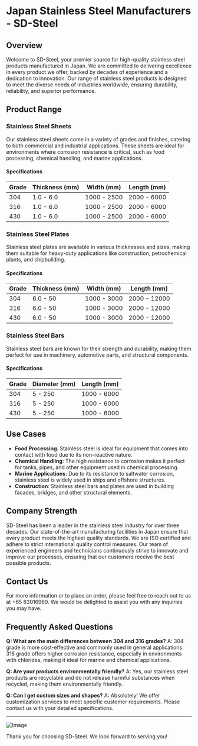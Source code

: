 # Japan Stainless Steel Manufacturers - SD-Steel

## Overview

Welcome to SD-Steel, your premier source for high-quality stainless steel products manufactured in Japan. We are committed to delivering excellence in every product we offer, backed by decades of experience and a dedication to innovation. Our range of stainless steel products is designed to meet the diverse needs of industries worldwide, ensuring durability, reliability, and superior performance.

## Product Range

### Stainless Steel Sheets

Our stainless steel sheets come in a variety of grades and finishes, catering to both commercial and industrial applications. These sheets are ideal for environments where corrosion resistance is critical, such as food processing, chemical handling, and marine applications.

#### Specifications

| Grade | Thickness (mm) | Width (mm) | Length (mm) |
|-------|----------------|------------|-------------|
| 304   | 1.0 - 6.0      | 1000 - 2500| 2000 - 6000 |
| 316   | 1.0 - 6.0      | 1000 - 2500| 2000 - 6000 |
| 430   | 1.0 - 6.0      | 1000 - 2500| 2000 - 6000 |

### Stainless Steel Plates

Stainless steel plates are available in various thicknesses and sizes, making them suitable for heavy-duty applications like construction, petrochemical plants, and shipbuilding.

#### Specifications

| Grade | Thickness (mm) | Width (mm) | Length (mm) |
|-------|----------------|------------|-------------|
| 304   | 6.0 - 50       | 1000 - 3000| 2000 - 12000|
| 316   | 6.0 - 50       | 1000 - 3000| 2000 - 12000|
| 430   | 6.0 - 50       | 1000 - 3000| 2000 - 12000|

### Stainless Steel Bars

Stainless steel bars are known for their strength and durability, making them perfect for use in machinery, automotive parts, and structural components.

#### Specifications

| Grade | Diameter (mm) | Length (mm) |
|-------|---------------|-------------|
| 304   | 5 - 250       | 1000 - 6000 |
| 316   | 5 - 250       | 1000 - 6000 |
| 430   | 5 - 250       | 1000 - 6000 |

## Use Cases

- **Food Processing**: Stainless steel is ideal for equipment that comes into contact with food due to its non-reactive nature.
- **Chemical Handling**: The high resistance to corrosion makes it perfect for tanks, pipes, and other equipment used in chemical processing.
- **Marine Applications**: Due to its resistance to saltwater corrosion, stainless steel is widely used in ships and offshore structures.
- **Construction**: Stainless steel bars and plates are used in building facades, bridges, and other structural elements.

## Company Strength

SD-Steel has been a leader in the stainless steel industry for over three decades. Our state-of-the-art manufacturing facilities in Japan ensure that every product meets the highest quality standards. We are ISO certified and adhere to strict international quality control measures. Our team of experienced engineers and technicians continuously strive to innovate and improve our processes, ensuring that our customers receive the best possible products.

## Contact Us

For more information or to place an order, please feel free to reach out to us at +65 83016969. We would be delighted to assist you with any inquiries you may have.

## Frequently Asked Questions

**Q: What are the main differences between 304 and 316 grades?**
A: 304 grade is more cost-effective and commonly used in general applications. 316 grade offers higher corrosion resistance, especially in environments with chlorides, making it ideal for marine and chemical applications.

**Q: Are your products environmentally friendly?**
A: Yes, our stainless steel products are recyclable and do not release harmful substances when recycled, making them environmentally friendly.

**Q: Can I get custom sizes and shapes?**
A: Absolutely! We offer customization services to meet specific customer requirements. Please contact us with your detailed specifications.

---

![Image](https://github.com/user-attachments/assets/2567258e-e124-4816-932d-1809bd27ef0b)

Thank you for choosing SD-Steel. We look forward to serving you!